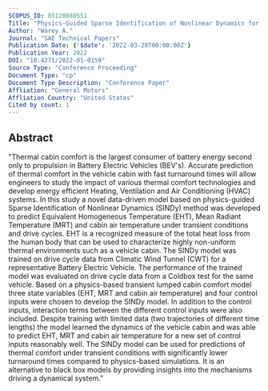 ```yaml
---
SCOPUS_ID: 85128080551
Title: "Physics-Guided Sparse Identification of Nonlinear Dynamics for Prediction of Vehicle Cabin Occupant Thermal Comfort"
Author: "Warey A."
Journal: "SAE Technical Papers"
Publication Date: {'$date': '2022-03-29T00:00:00Z'}
Publication Year: 2022
DOI: "10.4271/2022-01-0159"
Source Type: "Conference Proceeding"
Document Type: "cp"
Document Type Description: "Conference Paper"
Affliation: "General Motors"
Affliation Country: "United States"
Cited by count: 1
---
```


## Abstract
"Thermal cabin comfort is the largest consumer of battery energy second only to propulsion in Battery Electric Vehicles (BEV's). Accurate prediction of thermal comfort in the vehicle cabin with fast turnaround times will allow engineers to study the impact of various thermal comfort technologies and develop energy efficient Heating, Ventilation and Air Conditioning (HVAC) systems. In this study a novel data-driven model based on physics-guided Sparse Identification of Nonlinear Dynamics (SINDy) method was developed to predict Equivalent Homogeneous Temperature (EHT), Mean Radiant Temperature (MRT) and cabin air temperature under transient conditions and drive cycles. EHT is a recognized measure of the total heat loss from the human body that can be used to characterize highly non-uniform thermal environments such as a vehicle cabin. The SINDy model was trained on drive cycle data from Climatic Wind Tunnel (CWT) for a representative Battery Electric Vehicle. The performance of the trained model was evaluated on drive cycle data from a Coldbox test for the same vehicle. Based on a physics-based transient lumped cabin comfort model three state variables (EHT, MRT and cabin air temperature) and four control inputs were chosen to develop the SINDy model. In addition to the control inputs, interaction terms between the different control inputs were also included. Despite training with limited data (two trajectories of different time lengths) the model learned the dynamics of the vehicle cabin and was able to predict EHT, MRT and cabin air temperature for a new set of control inputs reasonably well. The SINDy model can be used for predictions of thermal comfort under transient conditions with significantly lower turnaround times compared to physics-based simulations. It is an alternative to black box models by providing insights into the mechanisms driving a dynamical system."
